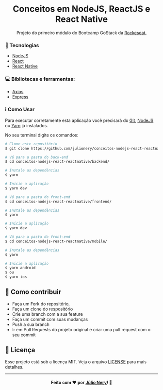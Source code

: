 <h1 align="center">Conceitos em NodeJS, ReactJS e React Native</h1>

<p align="center">Projeto do primeiro módulo do Bootcamp GoStack da <a href="https://rocketseat.com.br/" target="_blank">Rockeseat.</a></p>

### :rocket: Tecnologias
- [NodeJS](https://nodejs.org/en/)
- [React](https://reactjs.org/ "ReactJS")
- [React Native](https://reactnative.dev/ "React Native")

### :computer: Bibliotecas e ferramentas:
- [Axios](https://github.com/axios/axios "Axios")
- [Express](https://expressjs.com/) 

### :information_source: Como Usar

Para executar corretamente esta aplicação você precisará do [Git](https://git-scm.com), [NodeJS](https://nodejs.org/en/) ou [Yarn](https://yarnpkg.com/) já instalados.

No seu terminal digite os comandos:

```bash
# Clone este repositório
$ git clone https://github.com/julionery/conceitos-nodejs-react-reactnative.git

# Vá para a pasta do back-end
$ cd conceitos-nodejs-react-reactnative/backend/

# Instale as dependências
$ yarn

# Inicie a aplicação
$ yarn dev

# Vá para a pasta do front-end
$ cd conceitos-nodejs-react-reactnative/frontend/

# Instale as dependências
$ yarn

# Inicie a aplicação
$ yarn dev

# Vá para a pasta do front-end
$ cd conceitos-nodejs-react-reactnative/mobile/

# Instale as dependências
$ yarn

# Inicie a aplicação
$ yarn android 
$ ou 
$ yarn ios

```

## :link: Como contribuir

- Faça um Fork do repositório,
- Faça um clone do respositório
- Crie uma branch com a sua feature
- Faça um commit com suas mudanças
- Push a sua branch
- Ir em Pull Requests do projeto original e criar uma pull request com o seu commit

## :memo: Licença
Esse projeto está sob a licença MIT. Veja o arquivo [LICENSE](LICENSE) para mais detalhes.

---

<h4 align="center">
    Feito com ❤ por <a href="https://www.linkedin.com/in/julio-nery/" target="_blank">Júlio Nery</a>!
    <g-emoji class="g-emoji" alias="wave" fallback-src="https://github.githubassets.com/images/icons/emoji/unicode/1f44b.png">👋</g-emoji>
</h4>
